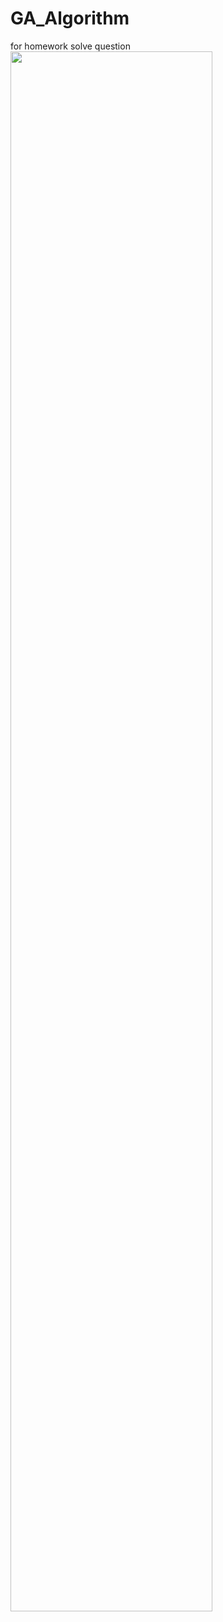 # GA_Algorithm
for homework solve question
<image width="80%" src="https://github.com/jade3011/GA_Algorithm/assets/77918550/aa1bbc02-293f-41ac-a8ca-65d7d348f021"/>
